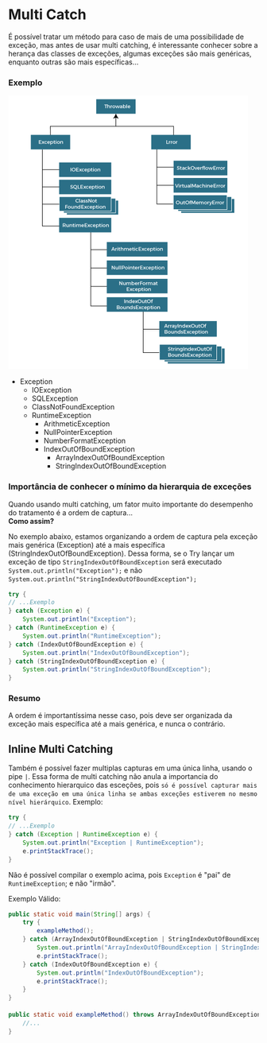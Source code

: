 # Multi Catch

É possível tratar um método para caso de mais de uma possibilidade de exceção, mas antes de usar multi catching, é interessante conhecer sobre a herança das classes de exceções, algumas exceções são mais genéricas, enquanto outras são mais específicas...

### Exemplo

![Hierarchy Of Exception](./images/hierarchy-of-exception.png)

- Exception
    - IOException
    - SQLException
    - ClassNotFoundException
    - RuntimeException
        - ArithmeticException
        - NullPointerException
        - NumberFormatException
        - IndexOutOfBoundException
            - ArrayIndexOutOfBoundException
            - StringIndexOutOfBoundException

### Importância de conhecer o mínimo da hierarquia de exceções

Quando usando multi catching, um fator muito importante do desempenho do tratamento é a ordem de captura...
<br>
**Como assim?**

No exemplo abaixo, estamos organizando a ordem de captura pela exceção mais genérica (Exception) até a mais específica (StringIndexOutOfBoundException). Dessa forma, se o Try lançar um exceção de tipo `StringIndexOutOfBoundException` será executado `System.out.println("Exception");` e não `System.out.println("StringIndexOutOfBoundException");`

```java
try {
// ...Exemplo
} catch (Exception e) {
    System.out.println("Exception");
} catch (RuntimeException e) {
    System.out.println("RuntimeException");
} catch (IndexOutOfBoundException e) {
    System.out.println("IndexOutOfBoundException");
} catch (StringIndexOutOfBoundException e) {
    System.out.println("StringIndexOutOfBoundException");
}
```

### Resumo

A ordem é importantíssima nesse caso, pois deve ser organizada da exceção mais específica até a mais genérica, e nunca o contrário.

## Inline Multi Catching

Também é possível fazer multiplas capturas em uma única linha, usando o pipe `|`. Essa forma de multi catching não anula a importancia do conhecimento hierarquico das esceções, pois `só é possível capturar mais de uma exceção em uma única linha se ambas exceções estiverem no mesmo nível hierárquico`. Exemplo:

```java
try {
// ...Exemplo
} catch (Exception | RuntimeException e) {
    System.out.println("Exception | RuntimeException");
    e.printStackTrace();
}
```

Não é possível compilar o exemplo acima, pois `Exception` é "pai" de `RuntimeException`; e não "irmão".

Exemplo Válido:

```java
public static void main(String[] args) {
    try {
        exampleMethod();
    } catch (ArrayIndexOutOfBoundException | StringIndexOutOfBoundException e) {
        System.out.println("ArrayIndexOutOfBoundException | StringIndexOutOfBoundException");
        e.printStackTrace();
    } catch (IndexOutOfBoundException e) {
        System.out.println("IndexOutOfBoundException");
        e.printStackTrace();
    }
}

public static void exampleMethod() throws ArrayIndexOutOfBoundException, StringIndexOutOfBoundException {
    //...
}
```